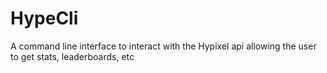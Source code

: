 # HypeCli
A command line interface to interact with the Hypixel api allowing the user to get stats, leaderboards, etc
